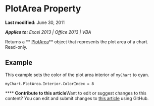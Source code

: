 
# PlotArea Property

 **Last modified:** June 30, 2011

 _**Applies to:** Excel 2013 | Office 2013 | VBA_

Returns a  ** [PlotArea](49763ddd-3039-d15c-4ec4-e3b4f4e08d84.md)** object that represents the plot area of a chart. Read-only.


## Example

This example sets the color of the plot area interior of  `myChart` to cyan.


```
myChart.PlotArea.Interior.ColorIndex = 8
```


****   **Contribute to this article**Want to edit or suggest changes to this content? You can edit and submit changes to  [this article](https://github.com/jhershey00/VBA_Excel_Test/OpenXMLCon/articles/047e8445-1197-2c9e-538d-5f77f6125c4c.md) using GitHub.

